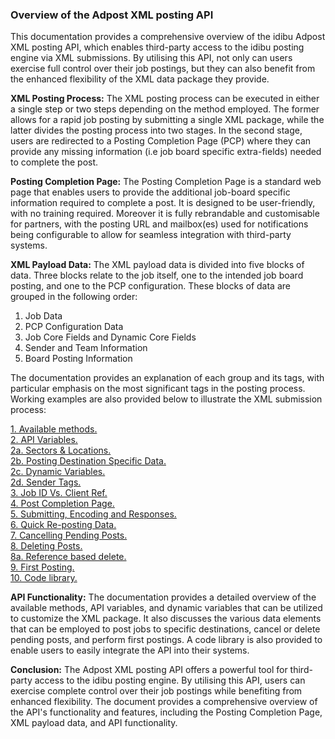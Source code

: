 ### **Overview of the Adpost XML posting API**

This documentation provides a comprehensive overview of the idibu Adpost XML posting API, which enables third-party access to the idibu posting engine via XML submissions. By utilising this API, not only can users exercise full control over their job postings, but they can also benefit from the enhanced flexibility of the XML data package they provide.

**XML Posting Process:**
The XML posting process can be executed in either a single step or two steps depending on the method employed. The former allows for a rapid job posting by submitting a single XML package, while the latter divides the posting process into two stages. In the second stage, users are redirected to a Posting Completion Page (PCP) where they can provide any missing information (i.e job board specific extra-fields) needed to complete the post.

**Posting Completion Page:**
The Posting Completion Page is a standard web page that enables users to provide the additional job-board specific information required to complete a post. It is designed to be user-friendly, with no training required. Moreover it is fully rebrandable and customisable for partners, with the posting URL and mailbox(es) used for notifications being configurable to allow for seamless integration with third-party systems.

**XML Payload Data:**
The XML payload data is divided into five blocks of data. Three blocks relate to the job itself, one to the intended job board posting, and one to the PCP configuration. These blocks of data are grouped in the following order:

1. Job Data
2. PCP Configuration Data
3. Job Core Fields and Dynamic Core Fields
4. Sender and Team Information
5. Board Posting Information

The documentation provides an explanation of each group and its tags, with particular emphasis on the most significant tags in the posting process. Working examples are also provided below to illustrate the XML submission process:

<a href="https://github.com/oneworldmarket/idibu-api/blob/master/posting-api/methods.md">1. Available methods.</a><br>
<a href="https://github.com/oneworldmarket/idibu-api/blob/master/posting-api/vars.md">2. API Variables.</a><br>
<a href="https://github.com/oneworldmarket/idibu-api/blob/master/posting-api/Sector-and-locations.md">2a. Sectors & Locations.</a><br>
<a href="https://github.com/oneworldmarket/idibu-api/blob/master/posting-api/spec-data.md">2b. Posting Destination Specific Data.</a><br>
<a href="https://github.com/oneworldmarket/idibu-api/blob/master/posting-api/dyn-vars.md">2c. Dynamic Variables.</a><br>
<a href="https://github.com/oneworldmarket/idibu-api/blob/master/posting-api/sender-tags.md">2d. Sender Tags.</a><br>
<a href="https://github.com/oneworldmarket/idibu-api/blob/master/posting-api/jobidvsjobref.md">3. Job ID Vs. Client Ref.</a><br>
<a href="https://github.com/oneworldmarket/idibu-api/blob/master/posting-api/pcp.md">4. Post Completion Page.</a><br>
<a href="https://github.com/oneworldmarket/idibu-api/blob/master/posting-api/sub-and-resp.md">5. Submitting, Encoding and Responses.</a><br>
<a href="https://github.com/oneworldmarket/idibu-api/blob/master/posting-api/quick-rep-job.md">6. Quick Re-posting Data.</a><br>
<a href="https://github.com/oneworldmarket/idibu-api/blob/master/posting-api/canceling-pend-posts.md">7. Cancelling Pending Posts.</a><br>
<a href="https://github.com/oneworldmarket/idibu-api/blob/master/posting-api/delet-jobs.md">8. Deleting Posts.</a><br>
<a href="https://github.com/oneworldmarket/idibu-api/blob/master/posting-api/ref-based-delete.md">8a. Reference based delete.</a><br>
<a href="https://github.com/oneworldmarket/idibu-api/blob/master/posting-api/first-test-posting.md">9. First Posting.</a><br>
<a href="https://github.com/oneworldmarket/idibu-api/blob/master/webservices/code-library/.net-basic-interaction.md" target="_blank">10. Code library.</a><br>

**API Functionality:**
The documentation provides a detailed overview of the available methods, API variables, and dynamic variables that can be utilized to customize the XML package. It also discusses the various data elements that can be employed to post jobs to specific destinations, cancel or delete pending posts, and perform first postings. A code library is also provided to enable users to easily integrate the API into their systems.

**Conclusion:**
The Adpost XML posting API offers a powerful tool for third-party access to the idibu posting engine. By utilising this API, users can exercise complete control over their job postings while benefiting from enhanced flexibility. The document provides a comprehensive overview of the API's functionality and features, including the Posting Completion Page, XML payload data, and API functionality.



